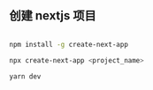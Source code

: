 ## 创建 nextjs 项目

```bash

npm install -g create-next-app

npx create-next-app <project_name>

yarn dev

```
